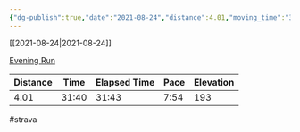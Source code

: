 ```yaml
---
{"dg-publish":true,"date":"2021-08-24","distance":4.01,"moving_time":"31:40","elapsed_time":"31:43","pace":"7:54","total_elevation_gain":193,"url":"https://www.strava.com/activities/5848730893","permalink":"/01-personal/strava/2021-08-24-evening-run/","dgPassFrontmatter":true}
---
```



[[2021-08-24\|2021-08-24]]

[Evening Run](https://www.strava.com/activities/5848730893)

| Distance | Time  | Elapsed Time | Pace | Elevation |
| -------- | ----- | ------------ | ---- | --------- |
| 4.01     | 31:40 | 31:43        | 7:54 | 193       |




#strava
